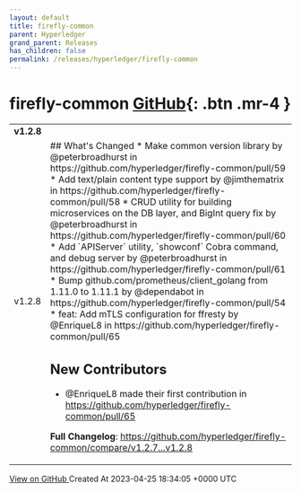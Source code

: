 ```yaml
---
layout: default
title: firefly-common
parent: Hyperledger
grand_parent: Releases
has_children: false
permalink: /releases/hyperledger/firefly-common
---
```


# firefly-common <span class="fs-3 right-align">[GitHub](https://github.com/hyperledger/firefly-common){: .btn .mr-4 }</span>


<div>
    <table>
        <tr>
            <td colspan="2">
                <b>
                    v1.2.8
                </b>
            </td>
        </tr>
        <tr>
            <td>
                <span class="chip">
                    v1.2.8
                </span>
            </td>
            <td>
                ## What's Changed
* Make common version library by @peterbroadhurst in https://github.com/hyperledger/firefly-common/pull/59
* Add text/plain content type support by @jimthematrix in https://github.com/hyperledger/firefly-common/pull/58
* CRUD utility for building microservices on the DB layer, and BigInt query fix by @peterbroadhurst in https://github.com/hyperledger/firefly-common/pull/60
* Add `APIServer` utility, `showconf` Cobra command, and debug server by @peterbroadhurst in https://github.com/hyperledger/firefly-common/pull/61
* Bump github.com/prometheus/client_golang from 1.11.0 to 1.11.1 by @dependabot in https://github.com/hyperledger/firefly-common/pull/54
* feat: Add mTLS configuration for ffresty by @EnriqueL8 in https://github.com/hyperledger/firefly-common/pull/65

## New Contributors
* @EnriqueL8 made their first contribution in https://github.com/hyperledger/firefly-common/pull/65

**Full Changelog**: https://github.com/hyperledger/firefly-common/compare/v1.2.7...v1.2.8
            </td>
        </tr>
    </table>
    <a href="https://github.com/hyperledger/firefly-common/releases/tag/v1.2.8" class=".btn">
        View on GitHub
    </a>
    <span class="right-align">
        Created At 2023-04-25 18:34:05 +0000 UTC
    </span>
</div>

